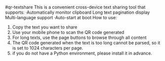  #qr-textshare
This is a convenient cross-device text sharing tool that supports:
·Automatically monitor clipboard
Long text pagination display
Multi-language support
·Auto-start at boot
How to use:
1. Copy the text you want to share
2. Use your mobile phone to scan the QR code generated
3. For long texts, use the page buttons to browse through all content
4. The QR code generated when the text is too long cannot be parsed, so it is set to 1024 characters per page.
5. if you do not have a Python environment, please install it in advance.

